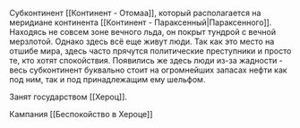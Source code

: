 Субконтинент [[Континент - Отомаа]], который располагается на меридиане континента [[Континент - Параксенный|Параксенного]]. Находясь не совсем зоне вечного льда, он покрыт тундрой с вечной мерзлотой. Однако здесь всё еще живут люди. Так как это место на отшибе мира, здесь часто прячутся политические преступники и просто те, кто хотят спокойствия. Появились же здесь люди из-за жадности - весь субконтинент буквально стоит на огромнейших запасах нефти как под ним, так и под принадлежащим ему шельфом.

Занят государством [[Хероц]].

Кампания [[Беспокойство в Хероце]]